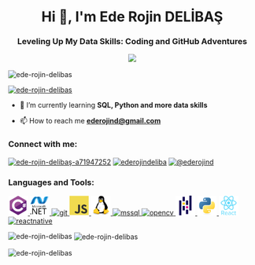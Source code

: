 <h1 align="center">Hi 👋, I'm Ede Rojin DELİBAŞ</h1>
<h3 align="center">Leveling Up My Data Skills: Coding and GitHub Adventures</h3>

<p align="center"><img src ="https://mastermessaging.com/wp-content/uploads/2019/06/Hormones-Affect-Our-Brains-Health-Science-Data-Research-Ovary-Man-Repeller-Feature-GIF.gif"></p>

<p align="left"> <img src="https://komarev.com/ghpvc/?username=ede-rojin-delibas&label=Profile%20views&color=0e75b6&style=flat" alt="ede-rojin-delibas" /> </p>

<p align="left"> <a href="https://github.com/ryo-ma/github-profile-trophy"><img src="https://github-profile-trophy.vercel.app/?username=ede-rojin-delibas" alt="ede-rojin-delibas" /></a> </p>

- 🌱 I’m currently learning **SQL, Python and more data skills**

- 📫 How to reach me **ederojind@gmail.com**

<h3 align="left">Connect with me:</h3>
<p align="left">
<a href="https://linkedin.com/in/ede-rojin-delibaş-a71947252" target="blank"><img align="center" src="https://raw.githubusercontent.com/rahuldkjain/github-profile-readme-generator/master/src/images/icons/Social/linked-in-alt.svg" alt="ede-rojin-delibaş-a71947252" height="30" width="40" /></a>
<a href="https://kaggle.com/ederojindeliba" target="blank"><img align="center" src="https://raw.githubusercontent.com/rahuldkjain/github-profile-readme-generator/master/src/images/icons/Social/kaggle.svg" alt="ederojindeliba" height="30" width="40" /></a>
<a href="https://medium.com/@ederojind" target="blank"><img align="center" src="https://raw.githubusercontent.com/rahuldkjain/github-profile-readme-generator/master/src/images/icons/Social/medium.svg" alt="@ederojind" height="30" width="40" /></a>
</p>

<h3 align="left">Languages and Tools:</h3>
<p align="left"> <a href="https://www.w3schools.com/cs/" target="_blank" rel="noreferrer"> <img src="https://raw.githubusercontent.com/devicons/devicon/master/icons/csharp/csharp-original.svg" alt="csharp" width="40" height="40"/> </a> <a href="https://dotnet.microsoft.com/" target="_blank" rel="noreferrer"> <img src="https://raw.githubusercontent.com/devicons/devicon/master/icons/dot-net/dot-net-original-wordmark.svg" alt="dotnet" width="40" height="40"/> </a> <a href="https://git-scm.com/" target="_blank" rel="noreferrer"> <img src="https://www.vectorlogo.zone/logos/git-scm/git-scm-icon.svg" alt="git" width="40" height="40"/> </a> <a href="https://developer.mozilla.org/en-US/docs/Web/JavaScript" target="_blank" rel="noreferrer"> <img src="https://raw.githubusercontent.com/devicons/devicon/master/icons/javascript/javascript-original.svg" alt="javascript" width="40" height="40"/> </a> <a href="https://www.linux.org/" target="_blank" rel="noreferrer"> <img src="https://raw.githubusercontent.com/devicons/devicon/master/icons/linux/linux-original.svg" alt="linux" width="40" height="40"/> </a> <a href="https://www.microsoft.com/en-us/sql-server" target="_blank" rel="noreferrer"> <img src="https://www.svgrepo.com/show/303229/microsoft-sql-server-logo.svg" alt="mssql" width="40" height="40"/> </a> <a href="https://opencv.org/" target="_blank" rel="noreferrer"> <img src="https://www.vectorlogo.zone/logos/opencv/opencv-icon.svg" alt="opencv" width="40" height="40"/> </a> <a href="https://pandas.pydata.org/" target="_blank" rel="noreferrer"> <img src="https://raw.githubusercontent.com/devicons/devicon/2ae2a900d2f041da66e950e4d48052658d850630/icons/pandas/pandas-original.svg" alt="pandas" width="40" height="40"/> </a> <a href="https://www.python.org" target="_blank" rel="noreferrer"> <img src="https://raw.githubusercontent.com/devicons/devicon/master/icons/python/python-original.svg" alt="python" width="40" height="40"/> </a> <a href="https://reactjs.org/" target="_blank" rel="noreferrer"> <img src="https://raw.githubusercontent.com/devicons/devicon/master/icons/react/react-original-wordmark.svg" alt="react" width="40" height="40"/> </a> <a href="https://reactnative.dev/" target="_blank" rel="noreferrer"> <img src="https://reactnative.dev/img/header_logo.svg" alt="reactnative" width="40" height="40"/> </a> </p>

<p><img align="left" src="https://github-readme-stats.vercel.app/api/top-langs?username=ede-rojin-delibas&show_icons=true&locale=en&layout=compact" alt="ede-rojin-delibas" /></p>

<p>&nbsp;<img align="center" src="https://github-readme-stats.vercel.app/api?username=ede-rojin-delibas&show_icons=true&locale=en" alt="ede-rojin-delibas" /></p>

<p><img align="center" src="https://github-readme-streak-stats.herokuapp.com/?user=ede-rojin-delibas&" alt="ede-rojin-delibas" /></p>
